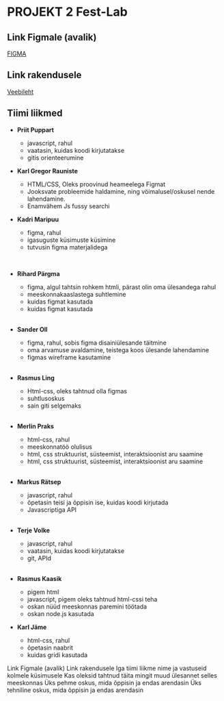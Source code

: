 # PROJEKT 2 Fest-Lab
## Link Figmale (avalik)
[FIGMA](https://www.figma.com/file/cBEt1PxIzU4m0K6qyPbfVG/Untitled)
## Link rakendusele
[Veebileht](https://ta19rauniste.itmajakas.ee/Fest-Labs/)
## Tiimi liikmed
* **Priit Puppart**
  * javascript, rahul
  * vaatasin, kuidas koodi kirjutatakse
  * gitis orienteerumine

* **Karl Gregor Rauniste**
  * HTML/CSS, Oleks proovinud heameelega Figmat
  * Jooksvate probleemide haldamine, ning vöimalusel/oskusel nende lahendamine.
  * Enamvähem Js fussy searchi

* **Kadri Maripuu**
  * figma, rahul
  * igasuguste küsimuste küsimine
  * tutvusin figma materjalidega
 <br>

* **Rihard Pärgma**
  * figma, algul tahtsin rohkem htmli, pärast olin oma ülesandega rahul
  * meeskonnakaaslastega suhtlemine
  * kuidas figmat kasutada
  * kuidas figmat kasutada 
  <br>

* **Sander Oll**
  * figma, rahul, sobis figma disainiülesande täitmine
  * oma arvamuse avaldamine, teistega koos ülesande lahendamine
  * figmas wireframe kasutamine
   <br>

* **Rasmus Ling**
  * Html-css, oleks tahtnud olla figmas
  * suhtlusoskus
  * sain giti selgemaks
   <br>

* **Merlin Praks**
  * html-css, rahul
  * meeskonnatöö olulisus
  * html, css struktuurist, süsteemist, interaktsioonist aru saamine  
  * html, css struktuurist, süsteemist, interaktsioonist aru saamine 
   <br>

* **Markus Rätsep**
  * javascript, rahul
  * õpetasin teisi ja õppisin ise, kuidas koodi kirjutada
  * Javascriptiga API
   <br>

* **Terje Volke**
  * javascript, rahul 
  * vaatasin, kuidas koodi kirjutatakse
  * git, APId  
   <br>

* **Rasmus Kaasik**
  * pigem html
  * javascript, pigem oleks tahtnud html-cssi teha
  * oskan nüüd meeskonnas paremini töötada
  * oskan node.js kasutada


* **Karl Jäme**
  * html-css, rahul
  * õpetasin naabrit
  * kuidas gridi kasutada


Link Figmale (avalik)
Link rakendusele
Iga tiimi liikme nime ja vastuseid kolmele küsimusele
Kas oleksid tahtnud täita mingit muud ülesannet selles meeskonnas
Üks pehme oskus, mida õppisin ja endas arendasin
Üks tehniline oskus, mida õppisin ja endas arendasin
